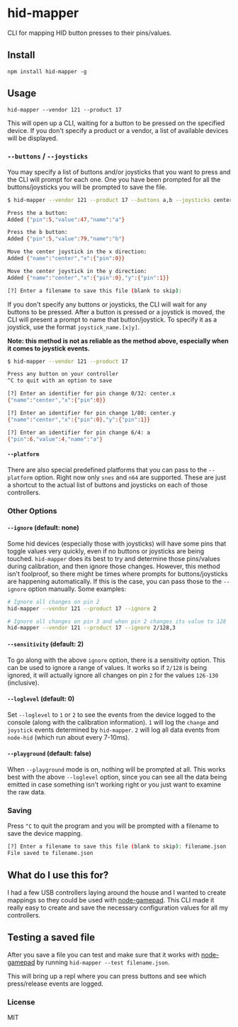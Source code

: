 hid-mapper
==========

CLI for mapping HID button presses to their pins/values.


## Install

`npm install hid-mapper -g`


## Usage

`hid-mapper --vendor 121 --product 17`

This will open up a CLI, waiting for a button to be pressed on the specified device. If you don't specify a product or a vendor, a list of available devices will be displayed.


### `--buttons` / `--joysticks`

You may specify a list of buttons and/or joysticks that you want to press and the CLI will prompt for each one. One you have been prompted for all the buttons/joysticks you will be prompted to save the file.

```sh
$ hid-mapper --vendor 121 --product 17 --buttons a,b --joysticks center

Press the a button:
Added {"pin":5,"value":47,"name":"a"}

Press the b button:
Added {"pin":5,"value":79,"name":"b"}

Move the center joystick in the x direction:
Added {"name":"center","x":{"pin":0}}

Move the center joystick in the y direction:
Added {"name":"center","x":{"pin":0},"y":{"pin":1}}

[?] Enter a filename to save this file (blank to skip):
```

If you don't specify any buttons or joysticks, the CLI will wait for any buttons to be pressed. After a button is pressed or a joystick is moved, the CLI will present a prompt to name that button/joystick. To specify it as a joystick, use the format `joystick_name.[x|y]`.

**Note: this method is not as reliable as the method above, especially when it comes to joystick events.**

```sh
$ hid-mapper --vendor 121 --product 17

Press any button on your controller
^C to quit with an option to save

[?] Enter an identifier for pin change 0/32: center.x
{"name":"center","x":{"pin":0}}

[?] Enter an identifier for pin change 1/80: center.y
{"name":"center","x":{"pin":0},"y":{"pin":1}}

[?] Enter an identifier for pin change 6/4: a
{"pin":6,"value":4,"name":"a"}
```

#### `--platform`

There are also special predefined platforms that you can pass to the `--platform` option. Right now only `snes` and `n64` are supported. These are just a shortcut to the actual list of buttons and joysticks on each of those controllers.


### Other Options

#### `--ignore` (default: none)
Some hid devices (especially those with joysticks) will have some pins that toggle values very quickly, even if no buttons or joysticks are being touched. `hid-mapper` does its best to try and determine those pins/values during calibration, and then ignore those changes. However, this method isn't foolproof, so there might be times where prompts for buttons/joysticks are happening automatically. If this is the case, you can pass those to the `--ignore` option manually. Some examples:

```sh
# Ignore all changes on pin 2
hid-mapper --vendor 121 --product 17 --ignore 2

# Ignore all changes on pin 3 and when pin 2 changes its value to 128
hid-mapper --vendor 121 --product 17 --ignore 2/128,3
```

#### `--sensitivity` (default: 2)

To go along with the above `ignore` option, there is a sensitivity option. This can be used to ignore a range of values. It works so if `2/128` is being ignored, it will actually ignore all changes on pin `2` for the values `126-130` (inclusive).


#### `--loglevel` (default: 0)

Set `--loglevel` to `1` or `2` to see the events from the device logged to the console (along with the calibration information). `1` will log the `change` and `joystick` events determined by `hid-mapper`. `2` will log all data events from `node-hid` (which run about every 7-10ms).


#### `--playground` (default: false)

When `--playground` mode is on, nothing will be prompted at all. This works best with the above `--loglevel` option, since you can see all the data being emitted in case something isn't working right or you just want to examine the raw data.



### Saving

Press `^C` to quit the program and you will be prompted with a filename to save the device mapping.

```sh
[?] Enter a filename to save this file (blank to skip): filename.json
File saved to filename.json
```


## What do I use this for?

I had a few USB controllers laying around the house and I wanted to create mappings so they could be used with [node-gamepad](https://www.npmjs.org/package/node-gamepad). This CLI made it really easy to create and save the necessary configuration values for all my controllers.


## Testing a saved file

After you save a file you can test and make sure that it works with [node-gamepad](https://www.npmjs.org/package/node-gamepad) by running `hid-mapper --test filename.json`.

This will bring up a repl where you can press buttons and see which press/release events are logged.


### License

MIT